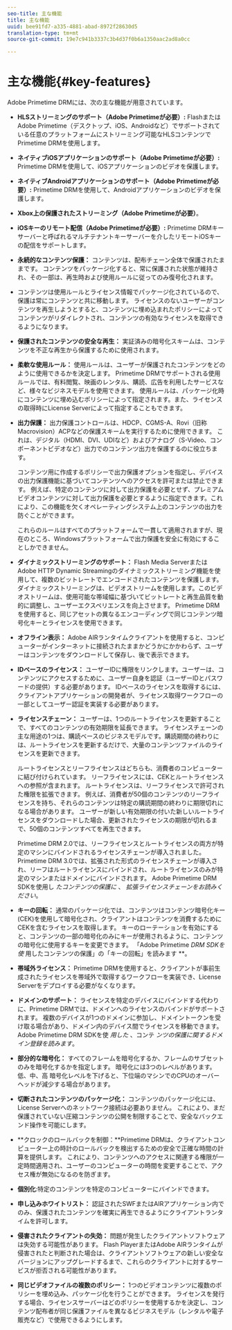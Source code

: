 ```yaml
---
seo-title: 主な機能
title: 主な機能
uuid: bee91fd7-a335-4881-abad-8972f28630d5
translation-type: tm+mt
source-git-commit: 19e7c941b3337c3b4d37f0b6a1350aac2ad8a0cc

---
```



# 主な機能{#key-features}

Adobe Primetime DRMには、次の主な機能が用意されています。

* **HLSストリーミングのサポート（Adobe Primetimeが必要）:** FlashまたはAdobe Primetime（デスクトップ、iOS、Androidなど）でサポートされている任意のプラットフォームにストリーミング可能なHLSコンテンツでPrimetime DRMを使用します。
* **ネイティブiOSアプリケーションのサポート（Adobe Primetimeが必要）:** Primetime DRMを使用して、iOSアプリケーションのビデオを保護します。
* **ネイティブAndroidアプリケーションのサポート（Adobe Primetimeが必要）:** Primetime DRMを使用して、Androidアプリケーションのビデオを保護します。
* **Xbox上の保護されたストリーミング（Adobe Primetimeが必要）**。
* **iOSキーのリモート配信（Adobe Primetimeが必要）:** Primetime DRMキーサーバーと呼ばれるマルチテナントキーサーバーを介したリモートiOSキーの配信をサポートします。
* **永続的なコンテンツ保護：** コンテンツは、配布チェーン全体で保護されたままです。 コンテンツをパッケージ化すると、常に保護された状態が維持され、その一部は、再生時および使用ルールに従ってのみ復号化されます。
* コンテンツは使用ルールとライセンス情報でパッケージ化されているので、保護は常にコンテンツと共に移動します。 ライセンスのないユーザーがコンテンツを再生しようとすると、コンテンツに埋め込まれたポリシーによってコンテンツがリダイレクトされ、コンテンツの有効なライセンスを取得できるようになります。
* **保護されたコンテンツの安全な再生：** 実証済みの暗号化スキームは、コンテンツを不正な再生から保護するために使用されます。
* **柔軟な使用ルール：** 使用ルールは、ユーザーが保護されたコンテンツをどのように使用できるかを決定します。 Primetime DRMでサポートされる使用ルールでは、有料閲覧、映画のレンタル、購読、広告を利用したサービスなど、様々なビジネスモデルを使用できます。 使用ルールは、パッケージ化時にコンテンツに埋め込むポリシーによって指定されます。また、ライセンスの取得時にLicense Serverによって指定することもできます。
* **出力保護：** 出力保護コントロールは、HDCP、CGMS-A、Rovi（旧称Macrovision）ACPなどの保護スキームを実行するために使用できます。 これは、デジタル（HDMI、DVI、UDIなど）およびアナログ（S-Video、コンポーネントビデオなど）出力でのコンテンツ出力を保護するのに役立ちます。

   コンテンツ用に作成するポリシーで出力保護オプションを指定し、デバイスの出力保護機能に基づいてコンテンツへのアクセスを許可または禁止できます。 例えば、特定のコンテンツに対して出力保護を必要とせず、プレミアムビデオコンテンツに対して出力保護を必要とするように指定できます。これにより、この機能を欠くオペレーティングシステム上のコンテンツの出力を防ぐことができます。

   これらのルールはすべてのプラットフォームで一貫して適用されますが、現在のところ、Windowsプラットフォームで出力保護を安全に有効にすることしかできません。

* **ダイナミックストリーミングのサポート：** Flash Media ServerまたはAdobe HTTP Dynamic Streamingのダイナミックストリーミング機能を使用して、複数のビットレートでエンコードされたコンテンツを保護します。 ダイナミックストリーミングは、ビデオストリームを使用します。このビデオストリームは、使用可能な帯域幅に基づいてビットレートと再生品質を動的に調整し、ユーザーエクスペリエンスを向上させます。 Primetime DRMを使用すると、同じアセットの異なるエンコーディングで同じコンテンツ暗号化キーとライセンスを使用できます。
* **オフライン表示：** Adobe AIRランタイムクライアントを使用すると、コンピューターがインターネットに接続されたままかどうかにかかわらず、ユーザーはコンテンツをダウンロードして保存し、後で表示できます。
* **IDベースのライセンス：** ユーザーIDに権限をリンクします。ユーザーは、コンテンツにアクセスするために、ユーザー自身を認証（ユーザーIDとパスワードの提供）する必要があります。 IDベースのライセンスを取得するには、クライアントアプリケーションの開発者が、ライセンス取得ワークフローの一部としてユーザー認証を実装する必要があります。
* **ライセンスチェーン：** ユーザーは、1つのルートライセンスを更新することで、すべてのコンテンツの有効期限を延長できます。 ライセンスチェーンの主な用途の1つは、購読ベースのビジネスモデルです。購読期間の終わりには、ルートライセンスを更新するだけで、大量のコンテンツファイルのライセンスを更新できます。

   ルートライセンスとリーフライセンスはどちらも、消費者のコンピューターに結び付けられています。 リーフライセンスには、CEKとルートライセンスへの参照が含まれます。 ルートライセンスは、リーフライセンスで許可された権限を拡張できます。 例えば、消費者が50個のコンテンツのリーフライセンスを持ち、それらのコンテンツは特定の購読期間の終わりに期限切れになる場合があります。 ユーザーが新しい有効期限の付いた新しいルートライセンスをダウンロードした場合、更新されたライセンスの期限が切れるまで、50個のコンテンツすべてを再生できます。

   Primetime DRM 2.0では、リーフライセンスとルートライセンスの両方が特定のマシンにバインドされるライセンスチェーンが導入されました。 Primetime DRM 3.0では、拡張された形式のライセンスチェーンが導入され、リーフはルートライセンスにバインドされ、ルートライセンスのみが特定のマシンまたはドメインにバインドされます。 Adobe Primetime DRM SDKを使用し *たコンテンツの保護に* 、 *拡張ライセンスチェーンをお読みください*。

* **キーの回転：** 通常のパッケージ化では、コンテンツはコンテンツ暗号化キー(CEK)を使用して暗号化され、クライアントはコンテンツを消費するためにCEKを含むライセンスを取得します。 キーのローテーションを有効にすると、コンテンツの一部の暗号化のみにキーが使用されるように、コンテンツの暗号化に使用するキーを変更できます。 「Adobe Primetime *DRM SDKを使* 用したコンテンツの保護」の「キーの回転」を読みます **。

* **帯域外ライセンス：** Primetime DRMを使用すると、クライアントが事前生成されたライセンスを帯域外で取得するワークフローを実装でき、License Serverをデプロイする必要がなくなります。
* **ドメインのサポート：** ライセンスを特定のデバイスにバインドする代わりに、Primetime DRMでは、ドメインへのライセンスのバインドがサポートされます。 複数のデバイスが1つのドメインに参加し、ドメイントークンを受け取る場合があり、ドメイン内のデバイス間でライセンスを移動できます。 Adobe Primetime DRM SDKを使 *用した* 、コンテ *ンツの保護に関するドメイン登録を読みます*。

* **部分的な暗号化：** すべてのフレームを暗号化するか、フレームのサブセットのみを暗号化するかを指定します。 暗号化には3つのレベルがあります。低、中、高 暗号化レベルを下げると、下位端のマシンでのCPUのオーバーヘッドが減少する場合があります。
* **切断されたコンテンツのパッケージ化：** コンテンツのパッケージ化には、License Serverへのネットワーク接続は必要ありません。 これにより、まだ保護されていない圧縮コンテンツの公開を制限することで、安全なバックエンド操作を可能にします。
* **クロックのロールバックを制御：**Primetime DRMは、クライアントコンピューター上の時計のロールバックを検出するための安全で正確な時間の計算を提供します。 これにより、コンテンツへのアクセスに関連する権限が一定時間適用され、ユーザーのコンピューターの時間を変更することで、アクセス権が無効になるのを防ぎます。
* **個別化**:特定のコンテンツを特定のコンピューターにバインドできます。
* **申し込みホワイトリスト：** 認証されたSWFまたはAIRアプリケーション内でのみ、保護されたコンテンツを確実に再生できるようにクライアントランタイムを許可します。
* **侵害されたクライアントの失効：** 問題が発生したクライアントソフトウェアは失効する可能性があります。 Flash PlayerまたはAdobe AIRランタイムが侵害されたと判断された場合は、クライアントソフトウェアの新しい安全なバージョンにアップグレードするまで、これらのクライアントに対するサービスが拒否される可能性があります。
* **同じビデオファイルの複数のポリシー：** 1つのビデオコンテンツに複数のポリシーを埋め込み、パッケージ化を行うことができます。 ライセンスを発行する場合、ライセンスサーバーはどのポリシーを使用するかを決定し、コンテンツ配布者が同じ保護ファイルを異なるビジネスモデル（レンタルや電子販売など）で使用できるようにします。